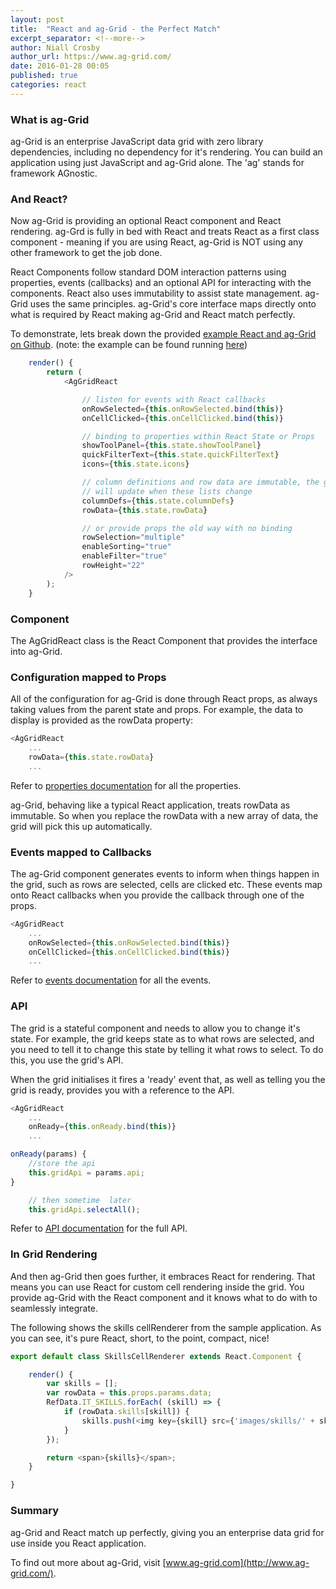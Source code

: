```yaml
---
layout: post
title:  "React and ag-Grid - the Perfect Match"
excerpt_separator: <!--more-->
author: Niall Crosby
author_url: https://www.ag-grid.com/
date: 2016-01-28 00:05
published: true
categories: react
---
```



### What is ag-Grid

ag-Grid is an enterprise JavaScript data grid with zero library dependencies, including no dependency for it's rendering. You can build an application using just JavaScript and ag-Grid alone. The 'ag' stands for framework AGnostic.

<!--more-->

### And React?

Now ag-Grid is providing an optional React component and React rendering. ag-Grd is fully in bed with React and treats React as a first class component - meaning if you are using React, ag-Grid is NOT using any other framework to get the job done.

React Components follow standard DOM interaction patterns using properties, events (callbacks) and an optional API for interacting with the components. React also uses immutability to assist state management. ag-Grid uses the same principles. ag-Grid's core interface maps directly onto what is required by React making ag-Grid and React match perfectly.

To demonstrate, lets break down the provided
[example React and ag-Grid on Github](https://github.com/ceolter/ag-grid-react-example).
(note: the example can be found running [here](https://www.ag-grid.com/best-react-grid/index.php))

~~~js
    render() {
        return (
            <AgGridReact

                // listen for events with React callbacks
                onRowSelected={this.onRowSelected.bind(this)}
                onCellClicked={this.onCellClicked.bind(this)}

                // binding to properties within React State or Props
                showToolPanel={this.state.showToolPanel}
                quickFilterText={this.state.quickFilterText}
                icons={this.state.icons}

                // column definitions and row data are immutable, the grid
                // will update when these lists change
                columnDefs={this.state.columnDefs}
                rowData={this.state.rowData}

                // or provide props the old way with no binding
                rowSelection="multiple"
                enableSorting="true"
                enableFilter="true"
                rowHeight="22"
            />
        );
    }
~~~

### Component

The AgGridReact class is the React Component that provides the interface into ag-Grid.

### Configuration mapped to Props

All of the configuration for ag-Grid is done through React props, as always taking values
from the parent state and props. For example, the data to display is provided as the
rowData property:

~~~js
<AgGridReact
    ...
    rowData={this.state.rowData}
    ...
~~~

Refer to [properties documentation](https://www.ag-grid.com/javascript-grid-properties/index.php) for all the properties.

ag-Grid, behaving like a typical React application, treats rowData as immutable. So when
you replace the rowData with a new array of data, the grid will pick this up
automatically.

### Events mapped to Callbacks

The ag-Grid component generates events to inform when things happen in the grid, such
as rows are selected, cells are clicked etc. These events map onto React callbacks
when you provide the callback through one of the props.

~~~js
<AgGridReact
    ...
    onRowSelected={this.onRowSelected.bind(this)}
    onCellClicked={this.onCellClicked.bind(this)}
    ...
~~~

Refer to [events documentation](https://www.ag-grid.com/javascript-grid-events/index.php) for all the events.

### API

The grid is a stateful component and needs to allow you to change it's state. For example,
the grid keeps state as to what rows are selected, and you need to tell it to change
this state by telling it what rows to select. To do this, you use the grid's API.

When the grid initialises it fires a 'ready' event that, as well as telling you the
grid is ready, provides you with a reference to the API.

~~~js
<AgGridReact
    ...
    onReady={this.onReady.bind(this)}
    ...

onReady(params) {
    //store the api
    this.gridApi = params.api;
}

    // then sometime  later
    this.gridApi.selectAll();
~~~

Refer to [API documentation](https://www.ag-grid.com/angular-grid-api/index.php) for the full API.

### In Grid Rendering

And then ag-Grid then goes further, it embraces React for rendering. That means you can 
use React for custom cell rendering inside the grid. You provide ag-Grid with the React component
and it knows what to do with to seamlessly integrate.

The following shows the skills cellRenderer from the sample application. As you can see,
it's pure React, short, to the point, compact, nice!

~~~js
export default class SkillsCellRenderer extends React.Component {

    render() {
        var skills = [];
        var rowData = this.props.params.data;
        RefData.IT_SKILLS.forEach( (skill) => {
            if (rowData.skills[skill]) {
                skills.push(<img key={skill} src={'images/skills/' + skill + '.png'} width={16} title={skill} />);
            }
        });

        return <span>{skills}</span>;
    }

}
~~~

### Summary

ag-Grid and React match up perfectly, giving you an enterprise data grid for use inside you React application.

To find out more about ag-Grid, visit [www.ag-grid.com](http://www.ag-grid.com/).
